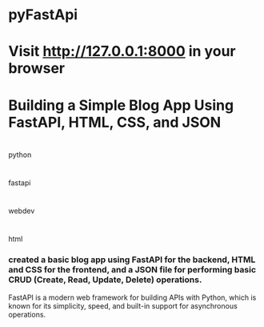 # pyFastApi
# Visit http://127.0.0.1:8000 in your browser

# Building a Simple Blog App Using FastAPI, HTML, CSS, and JSON
#
python
#
fastapi
#
webdev
#
html
### created a basic blog app using FastAPI for the backend, HTML and CSS for the frontend, and a JSON file for performing basic CRUD (Create, Read, Update, Delete) operations.
FastAPI is a modern web framework for building APIs with Python, which is known for its simplicity, speed, and built-in support for asynchronous operations.
